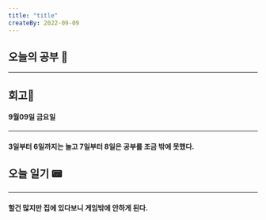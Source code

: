 ```yaml
---
title: "title"
createBy: 2022-09-09
---
```

## 오늘의 공부 🎉
---
### 

## 회고🎇
#### 9월09일 금요일
---
#### 3일부터 6일까지는 놀고 7일부터 8일은 공부를 조금 밖에 못했다.

## 오늘 일기 📟
---
#### 할건 많지만 집에 있다보니 게임밖에 안하게 된다.